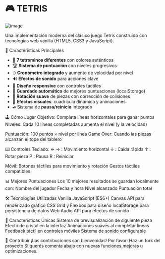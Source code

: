 # 🎮 TETRIS

![image](https://github.com/user-attachments/assets/7e79101c-fb87-4a6e-b86b-c2375e78e925)

Una implementación moderna del clásico juego Tetris construido con tecnologías web vanilla (HTML5, CSS3 y JavaScript).

 🚀 Características Principales
- 🧩 **7 tetrominos diferentes** con colores auténticos
- 🏆 **Sistema de puntuación** con niveles progresivos
- ⏱ **Cronómetro integrado** y aumento de velocidad por nivel
- 🔊 **Efectos de sonido** para acciones clave
- 📱 **Diseño responsive** con controles táctiles
- 💾 **Guardado automático** de mejores puntuaciones (localStorage)
- 🔄 **Rotación suave** de piezas con corrección de colisiones
- 🎨 **Efectos visuales**: cuadrícula dinámica y animaciones
- ⏯ Sistema de **pausa/reinicio** integrado

🕹 Cómo Jugar
Objetivo: 
Completa líneas horizontales para ganar puntos
Niveles: 
Cada 10 líneas completadas aumenta el nivel (y la velocidad)

Puntuación:
100 puntos × nivel por línea
Game Over: Cuando las piezas alcanzan el tope del tablero

⌨️ Controles
Teclado:
← → : Movimiento horizontal
↓ : Caída rápida
↑ : Rotar pieza
P : Pausa
R : Reiniciar

Móvil:
Botones táctiles para movimiento y rotación
Gestos táctiles compatibles

📊 Mejores Puntuaciones
Los 10 mejores resultados se guardan localmente con:
Nombre del jugador
Fecha y hora
Nivel alcanzado
Puntuación total

🛠 Tecnologías Utilizadas
Vanilla JavaScript (ES6+)
Canvas API para renderizado gráfico
CSS Grid y Flexbox para diseño
localStorage para persistencia de datos
Web Audio API para efectos de sonido

🌟 Características Únicas
Sistema de previsualización de siguiente pieza
Efecto de cristal en la interfaz
Animaciones suaves al completar líneas
Feedback táctil en controles móviles
Sistema de sonido configurable

🤝 Contribuir
¡Las contribuciones son bienvenidas! 
Por favor:
Haz un fork del proyecto
Si querés comenta abajo con nuevas funciones,mejoras u optimizaciones.







